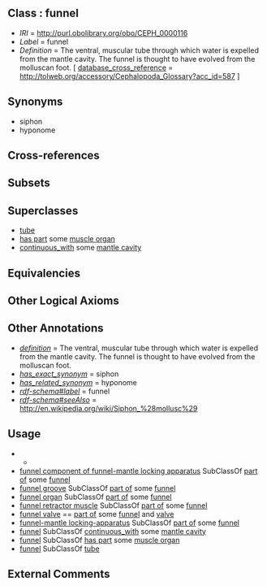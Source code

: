
## Class : funnel

 * *IRI* = http://purl.obolibrary.org/obo/CEPH_0000116
 * *Label* = funnel
 * *Definition* = The ventral, muscular tube through which water is expelled from the mantle cavity. The funnel is thought to have evolved from the molluscan foot. [ [database_cross_reference](../../ef/oboInOwl#hasDbXref.md) = http://tolweb.org/accessory/Cephalopoda_Glossary?acc_id=587 ]

## Synonyms

 * siphon
 * hyponome

## Cross-references


## Subsets


## Superclasses

 * [tube](../../UBERON/25/UBERON_0000025.md)
 * [has part](../../BFO/51/BFO_0000051.md) some [muscle organ](../../UBERON/30/UBERON_0001630.md)
 * [continuous_with](../../ceph#continuous/th/ceph#continuous_with.md) some [mantle cavity](../../UBERON/80/UBERON_0006580.md)

## Equivalencies


## Other Logical Axioms


## Other Annotations

 * *[definition](../../IAO/15/IAO_0000115.md)* = The ventral, muscular tube through which water is expelled from the mantle cavity. The funnel is thought to have evolved from the molluscan foot.
 * *[has_exact_synonym](../../ym/oboInOwl#hasExactSynonym.md)* = siphon
 * *[has_related_synonym](../../ym/oboInOwl#hasRelatedSynonym.md)* = hyponome
 * *[rdf-schema#label](../../el/rdf-schema#label.md)* = funnel
 * *[rdf-schema#seeAlso](../../so/rdf-schema#seeAlso.md)* = http://en.wikipedia.org/wiki/Siphon_%28mollusc%29

## Usage

 * -
 * [funnel component of funnel-mantle locking apparatus](../../CEPH/51/CEPH_0001051.md) SubClassOf [part of](../../BFO/50/BFO_0000050.md) some [funnel](../../CEPH/16/CEPH_0000116.md)
 * [funnel groove](../../CEPH/17/CEPH_0000117.md) SubClassOf [part of](../../BFO/50/BFO_0000050.md) some [funnel](../../CEPH/16/CEPH_0000116.md)
 * [funnel organ](../../CEPH/19/CEPH_0000119.md) SubClassOf [part of](../../BFO/50/BFO_0000050.md) some [funnel](../../CEPH/16/CEPH_0000116.md)
 * [funnel retractor muscle](../../CEPH/20/CEPH_0000120.md) SubClassOf [part of](../../BFO/50/BFO_0000050.md) some [funnel](../../CEPH/16/CEPH_0000116.md)
 * [funnel valve](../../CEPH/21/CEPH_0000121.md) == [part of](../../BFO/50/BFO_0000050.md) some [funnel](../../CEPH/16/CEPH_0000116.md) and [valve](../../UBERON/78/UBERON_0003978.md)
 * [funnel-mantle locking-apparatus](../../CEPH/18/CEPH_0000118.md) SubClassOf [part of](../../BFO/50/BFO_0000050.md) some [funnel](../../CEPH/16/CEPH_0000116.md)
 * [funnel](../../CEPH/16/CEPH_0000116.md) SubClassOf [continuous_with](../../ceph#continuous/th/ceph#continuous_with.md) some [mantle cavity](../../UBERON/80/UBERON_0006580.md)
 * [funnel](../../CEPH/16/CEPH_0000116.md) SubClassOf [has part](../../BFO/51/BFO_0000051.md) some [muscle organ](../../UBERON/30/UBERON_0001630.md)
 * [funnel](../../CEPH/16/CEPH_0000116.md) SubClassOf [tube](../../UBERON/25/UBERON_0000025.md)

## External Comments

